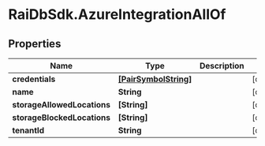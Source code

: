 # RaiDbSdk.AzureIntegrationAllOf

## Properties

Name | Type | Description | Notes
------------ | ------------- | ------------- | -------------
**credentials** | [**[PairSymbolString]**](PairSymbolString.md) |  | [optional] 
**name** | **String** |  | [optional] 
**storageAllowedLocations** | **[String]** |  | [optional] 
**storageBlockedLocations** | **[String]** |  | [optional] 
**tenantId** | **String** |  | [optional] 


